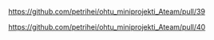 https://github.com/petrihei/ohtu_miniprojekti_Ateam/pull/39

https://github.com/petrihei/ohtu_miniprojekti_Ateam/pull/40

